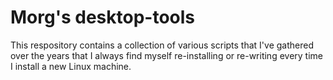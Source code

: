 # Morg's desktop-tools

This respository contains a collection of various scripts that I've gathered
over the years that I always find myself re-installing or re-writing every
time I install a new Linux machine.
